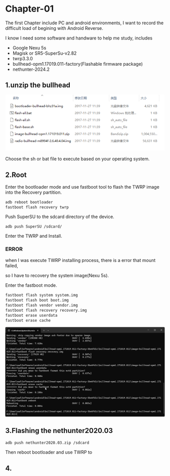 # Chapter-01
The first Chapter include PC and android environments, I want to record the difficult load of begining
with Android Reverse.

I know I need some software and handware to help me study, includes
+ Google Nexu 5s
+ Magisk or SR5-SuperSu-v2.82
+ twrp3.3.0
+ bullhead-opm1.17019.011-factory(Flashable firmware package)
+ nethunter-2024.2

## 1.unzip the bullhead

![image1.png](./image1.png)

Choose the sh or bat file to execute based on your operating system.

## 2.Root

Enter the bootloader mode and use fastboot tool to flash the TWRP image into the Recovery partition.

```shell
adb reboot bootloader
fastboot flash recovery twrp
```

Push SuperSU to the sdcard directory of the device.

```shell
adb push SuperSU /sdcard/
```

Enter the TWRP and Install.

### ERROR
when I was execute TWRP installing process, there is a error that mount failed,

so I have to recovery the system image(Nexu 5s).

Enter the fastboot mode.

```shell
fastboot flash system system.img
fastboot flash boot boot.img
fastboot flash vendor vendor.img
fastboot flash recovery recovery.img
fastboot erase userdata
fastboot erase cache
```

![image2.png](./image2.png)

## 3.Flashing the nethunter2020.03

```shell
adb push nethunter2020.03.zip /sdcard
```

Then reboot bootloader and use TWRP to

## 4.

